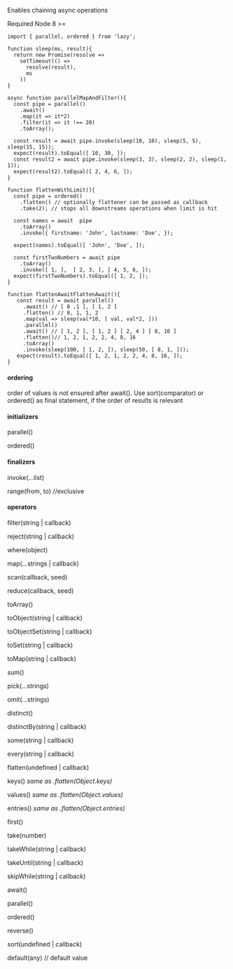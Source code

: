 Enables chaining async operations

Required Node 8 >=
```
import { parallel, ordered } from 'lazy';

function sleep(ms, result){
  return new Promise(resolve => 
    setTimeout(() => 
      resolve(result), 
      ms
    ))
}

async function parallelMapAndFilter(){
  const pipe = parallel()
    .await()
    .map(it => it*2)
    .filter(it => it !== 20)
    .toArray();

  const result = await pipe.invoke(sleep(10, 10), sleep(5, 5), sleep(15, 15));
  expect(result).toEqual([ 10, 30, ]);
  const result2 = await pipe.invoke(sleep(3, 3), sleep(2, 2), sleep(1, 1));
  expect(result2).toEqual([ 2, 4, 6, ]);   
}

function flattenWithLimit(){
  const pipe = ordered()
    .flatten() // optionally flattener can be passed as callback
    .take(2); // stops all downstreams operations when limit is hit

  const names = await  pipe
    .toArray()
    .invoke({ firstname: 'John', lastname: 'Doe', });

  expect(names).toEqual([ 'John', 'Doe', ]);

  const firstTwoNumbers = await pipe
    .toArray()    
    .invoke([ 1, ],  [ 2, 3, ], [ 4, 5, 6, ]);
  expect(firstTwoNumbers).toEqual([ 1, 2, ]);       
}

function flattenAwaitFlattenAwait(){
   const result = await parallel()
     .await() // [ 8 ,1 ], [ 1, 2 ]
     .flatten() // 8, 1, 1, 2
     .map(val => sleep(val*10, [ val, val*2, ]))
     .parallel()
     .await() // [ 1, 2 ], [ 1, 2 ] [ 2, 4 ] [ 8, 16 ]
     .flatten()// 1, 2, 1, 2, 2, 4, 8, 16
     .toArray()
     .invoke(sleep(100, [ 1, 2, ]), sleep(50, [ 8, 1, ]));
   expect(result).toEqual([ 1, 2, 1, 2, 2, 4, 8, 16, ]);
}
```

#### ordering
order of values is not ensured after await(). 
Use sort(comparator) or ordered() as final statement, if the order of results is relevant 

#### initializers
parallel()

ordered()

#### finalizers
invoke(...list)

range(from, to) //exclusive

#### operators

filter(string | callback)

reject(string | callback)

where(object)

map(...strings | callback)

scan(callback, seed)

reduce(callback, seed)

toArray()

toObject(string | callback)

toObjectSet(string | callback)

toSet(string | callback)

toMap(string | callback)

sum()

pick(...strings)

omit(...strings)

distinct()

distinctBy(string | callback)

some(string | callback)

every(string | callback)

flatten(undefined | callback)

keys()  _same as  .flatten(Object.keys)_

values() _same as .flatten(Object.values)_

entries() _same as .flatten(Object.entries)_

first()

take(number)

takeWhile(string | callback)

takeUntil(string | callback)

skipWhile(string | callback)

await()

parallel()

ordered()

reverse()

sort(undefined | callback)

default(any) // default value